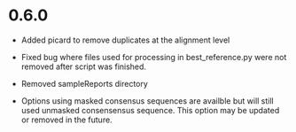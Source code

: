 
# 0.6.0

- Added picard to remove duplicates at the alignment level

- Fixed bug where files used for processing in best_reference.py were not removed after script was finished.

- Removed sampleReports directory

- Options using masked consensus sequences are availble but will still used unmasked consensensus sequence. This option may be updated or removed in the future.